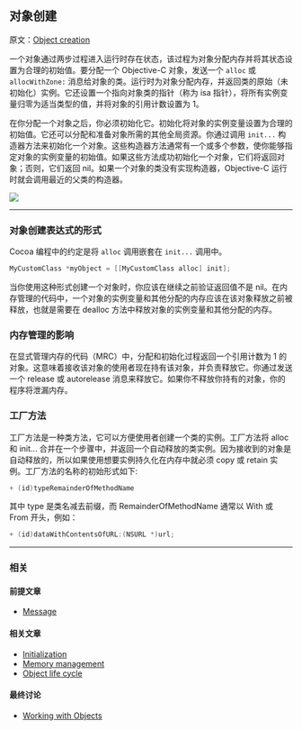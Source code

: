 ## 对象创建

原文：[Object creation](https://developer.apple.com/library/archive/documentation/General/Conceptual/DevPedia-CocoaCore/ObjectCreation.html#//apple_ref/doc/uid/TP40008195-CH39-SW1)

一个对象通过两步过程进入运行时存在状态，该过程为对象分配内存并将其状态设置为合理的初始值。要分配一个 Objective-C 对象，发送一个 `alloc` 或 `allocWithZone:` 消息给对象的类。运行时为对象分配内存，并返回类的原始（未初始化）实例。它还设置一个指向对象类的指针（称为 isa 指针），将所有实例变量归零为适当类型的值，并将对象的引用计数设置为 1。

在你分配一个对象之后，你必须初始化它。初始化将对象的实例变量设置为合理的初始值。它还可以分配和准备对象所需的其他全局资源。你通过调用 `init...` 构造器方法来初始化一个对象。这些构造器方法通常有一个或多个参数，使你能够指定对象的实例变量的初始值。如果这些方法成功初始化一个对象，它们将返回对象；否则，它们返回 nil。如果一个对象的类没有实现构造器，Objective-C 运行时就会调用最近的父类的构造器。

![](https://gitee.com/junteng/images/raw/master/img/20211230183251.png)

---

### 对象创建表达式的形式

Cocoa 编程中的约定是将 `alloc` 调用嵌套在 `init...` 调用中。

```objectivec
MyCustomClass *myObject = [[MyCustomClass alloc] init];
```

当你使用这种形式创建一个对象时，你应该在继续之前验证返回值不是 nil。在内存管理的代码中，一个对象的实例变量和其他分配的内存应该在该对象释放之前被释放，也就是需要在 dealloc 方法中释放对象的实例变量和其他分配的内存。

### 内存管理的影响

在显式管理内存的代码（MRC）中，分配和初始化过程返回一个引用计数为 1 的对象。这意味着接收该对象的使用者现在持有该对象，并负责释放它。你通过发送一个 release 或 autorelease 消息来释放它。如果你不释放你持有的对象，你的程序将泄漏内存。

### 工厂方法

工厂方法是一种类方法，它可以方便使用者创建一个类的实例。工厂方法将 alloc 和 init... 合并在一个步骤中，并返回一个自动释放的类实例。因为接收到的对象是自动释放的，所以如果使用想要实例持久化在内存中就必须 copy 或 retain 实例。工厂方法的名称的初始形式如下:

```objectivec
+ (id)typeRemainderOfMethodName
```

其中 type 是类名减去前缀，而 RemainderOfMethodName 通常以 With 或 From 开头，例如：

```objectivec
+ (id)dataWithContentsOfURL:(NSURL *)url;
```

---

### 相关

#### 前提文章

* [Message](https://developer.apple.com/library/archive/documentation/General/Conceptual/DevPedia-CocoaCore/Message.html#//apple_ref/doc/uid/TP40008195-CH59-SW1)

#### 相关文章

- [Initialization](https://developer.apple.com/library/archive/documentation/General/Conceptual/DevPedia-CocoaCore/Initialization.html#//apple_ref/doc/uid/TP40008195-CH21-SW1)
- [Memory management](https://developer.apple.com/library/archive/documentation/General/Conceptual/DevPedia-CocoaCore/MemoryManagement.html#//apple_ref/doc/uid/TP40008195-CH27-SW1)
- [Object life cycle](https://developer.apple.com/library/archive/documentation/General/Conceptual/DevPedia-CocoaCore/ObjectLifeCycle.html#//apple_ref/doc/uid/TP40008195-CH55-SW1)

#### 最终讨论

* [Working with Objects](https://developer.apple.com/library/archive/documentation/Cocoa/Conceptual/ProgrammingWithObjectiveC/WorkingwithObjects/WorkingwithObjects.html#//apple_ref/doc/uid/TP40011210-CH4)



